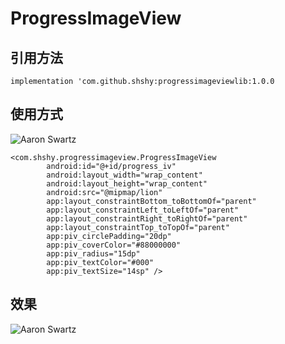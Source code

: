 # ProgressImageView
## 引用方法   
```implementation 'com.github.shshy:progressimageviewlib:1.0.0```  
## 使用方式  
![Aaron Swartz](https://github.com/ShshyDevooo/ProgressImageView/blob/master/images/usage.png)
```
<com.shshy.progressimageview.ProgressImageView
        android:id="@+id/progress_iv"
        android:layout_width="wrap_content"
        android:layout_height="wrap_content"
        android:src="@mipmap/lion"
        app:layout_constraintBottom_toBottomOf="parent"
        app:layout_constraintLeft_toLeftOf="parent"
        app:layout_constraintRight_toRightOf="parent"
        app:layout_constraintTop_toTopOf="parent"
        app:piv_circlePadding="20dp"
        app:piv_coverColor="#88000000"
        app:piv_radius="15dp"
        app:piv_textColor="#000"
        app:piv_textSize="14sp" />
```  
## 效果  
![Aaron Swartz](https://github.com/ShshyDevooo/ProgressImageView/blob/master/images/effect.jpg)
